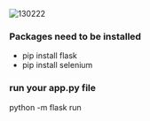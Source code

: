 
![130222](https://github.com/Vviet21/Price-a-product/assets/96041524/f968d755-cc44-493e-a05e-cb6af8625f26)

### Packages need to be installed
- pip install flask
- pip install selenium

### run your app.py file
python -m flask run


